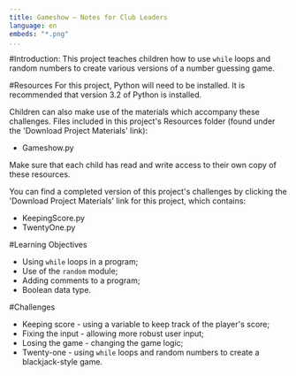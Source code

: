 ```yaml
---
title: Gameshow — Notes for Club Leaders
language: en
embeds: "*.png"
...
```


#Introduction:
This project teaches children how to use `while` loops and random numbers to create various versions of a number guessing game.

#Resources
For this project, Python will need to be installed. It is recommended that version 3.2 of Python is installed.

Children can also make use of the materials which accompany these challenges. Files included in this project's Resources folder (found under the 'Download Project Materials' link):

+ Gameshow.py

Make sure that each child has read and write access to their own copy of these resources.

You can find a completed version of this project's challenges by clicking the 'Download Project Materials' link for this project, which contains:

+ KeepingScore.py
+ TwentyOne.py

#Learning Objectives
+ Using `while` loops in a program;
+ Use of the `random` module;
+ Adding comments to a program;
+ Boolean data type.

#Challenges
+ Keeping score - using a variable to keep track of the player's score;
+ Fixing the input - allowing more robust user input;
+ Losing the game - changing the game logic;
+ Twenty-one - using `while` loops and random numbers to create a blackjack-style game.


